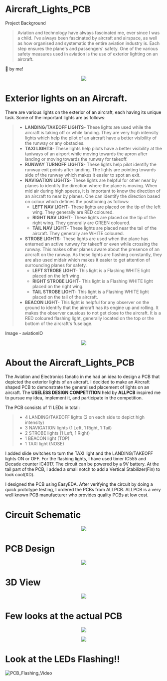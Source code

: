 # Aircraft_Lights_PCB

Project Background
>Aviation and technology have always fascinated me, ever since I was a child. I've always been fascinated by aircraft and airspace, as well as how organised and systematic the entire aviation industry is. Each step ensures the plane's and passengers' safety. One of the various safety measures used in aviation is the use of exterior lighting on an aircraft. 

📸 by me!

<p align="center">
<img align="center" src="https://github.com/adikar23/Aircraft_Lights_PCB/blob/main/Aditya_ANA787.png">
</p>

# Exterior lights on an Aircraft.
There are various lights on the exterior of an aircraft, each having its unique task. Some of the important lights are as follows:
> * **LANDING/TAKEOFF LIGHTS**- These lights are used while the aircraft is taking off or while landing. They are very high intensity lights which help the pilot of an aircraft have a better visibility of the runway or any obstacles.
> * **TAXI LIGHTS**- These lights help pilots have a better visibility at the taxiways of an airport while moving towards the apron after landing or moving towards the runway for takeoff.
> * **RUNWAY TURNOFF LIGHTS**- These lights help pilot identify the runway exit points after landing. The lights are pointing towards side of the runway which makes it easier to spot an exit.
> * **NAVIGATION LIGHTS**- These lights are helpful for other near by planes to identify the direction where the plane is moving. When mid air during high speeds, it is important to know the direction of an aircraft to near by planes. One can identify the direction based on colour which defines the positioning as follows:
>   * **LEFT NAV LIGHT**- These lights are placed on the tip of the left wing. They generally are RED coloured.
>   * **RIGHT NAV LIGHT**- These lights are placed on the tip of the right wing. They generally are GREEN coloured.
>   * **TAIL NAV LIGHT**- These lights are placed near the tail of the aircraft. They generally are WHITE coloured.
> * **STROBE LIGHTS**- These lights are used when the plane has enterned an active runway for takeoff or even while crossing the runway. This makes other planes aware about the presence of an aircraft on the runway. As these lights are flashing constantly, they are also used midair which makes it easier to get attention of surrounding planes for safety.
>   * **LEFT STROBE LIGHT**- This light is a Flashing WHITE light placed on the left wing.
>   * **RIGHT STROBE LIGHT**- This light is a Flashing WHITE light placed on the right wing.
>   * **TAIL STROBE LIGHT**- This light is a Flashing WHITE light placed on the tail of the aircraft.
> * **BEACON LIGHT**- This light is helpful for any observer on the ground to identify that the aircraft has its engine up and rolling. It makes the observer causious to not get close to the aircraft. It is a RED coloured flashing light, generally located on the top or the bottom of the aircraft's fuselage.

Image - aviationIO
<p align="center">
<img align="center" src="https://github.com/adikar23/Aircraft_Lights_PCB/blob/main/Aircraft-lighting-aviationIO.jpg">
</p>

# About the Aircraft_Lights_PCB

The Aviation and Electronics fanatic in me had an idea to design a PCB that depicted the exterior lights of an aircraft. I decided to make an Aircraft shaped PCB to demonstrate the generalised placement of lights on an aircraft. The **USELESS DESIGN COMPETITION** held by **ALLPCB** inspired me to pursue my idea, implement it, and participate in the competition.

The PCB consists of 11 LEDs in total:

> * 4 LANDING/TAKEOFF lights (2 on each side to depict high intensity)
> * 3 NAVIGATION lights (1 Left, 1 Right, 1 Tail)
> * 2 STROBE lights (1 Left, 1 Right)
> * 1 BEACON light (TOP)
> * 1 TAXI light (NOSE)

I added slide switches to turn the TAXI light and the LANDING/TAKEOFF lights ON or OFF. For the flashing lights, I have used timer IC555 and Decade counter IC4017. The circuit can be powered by a 9V battery. At the tail part of the PCB, I added a small notch to add a Vertical Stabilizer(Fin) to look cool(XD).

I designed the PCB using EasyEDA. After verifying the circuit by doing a quick prototype testing, I ordered the PCBs from ALLPCB. ALLPCB is a very well known PCB manufacturer who provides quality PCBs at low cost.

# Circuit Schematic

<p align="center">
<img align="center" src="https://github.com/adikar23/Aircraft_Lights_PCB/blob/main/Schematic_Aircraft_Lights_PCB.png">
</p>

# PCB Design

<p align="center">
<img align="center" src="https://github.com/adikar23/Aircraft_Lights_PCB/blob/main/PCBdesign_Aircraft_Lights_PCB.png">
</p>

# 3D View

<p align="center">
<img align="center" src="https://github.com/adikar23/Aircraft_Lights_PCB/blob/main/Aircraft_Lights_PCB_3D.png">
</p>

# Few looks at the actual PCB

<p align="center">
<img align="center" src="https://github.com/adikar23/Aircraft_Lights_PCB/blob/main/Aircraft_Lights_PCB_photo.jpg">
</p>

<p align="center">
<img align="center" src="https://github.com/adikar23/Aircraft_Lights_PCB/blob/main/Aircraft_Lights_PCB_front.jpg">
</p>

# Look at the LEDs Flashing!!

![PCB_Flashing_Video](https://github.com/adikar23/Aircraft_Lights_PCB/blob/main/PCB_Flashing_Video.gif)

